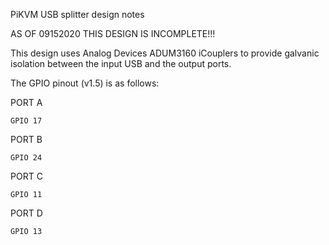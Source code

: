 PiKVM USB splitter design notes

AS OF 09152020 THIS DESIGN IS INCOMPLETE!!!

This design uses Analog Devices ADUM3160 iCouplers to provide galvanic isolation between the input USB and the output ports.

The GPIO pinout (v1.5) is as follows:

PORT A

    GPIO 17

PORT B

    GPIO 24

PORT C

    GPIO 11

PORT D

    GPIO 13
